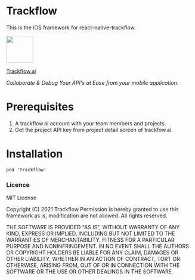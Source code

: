 # Trackflow

This is the iOS framework for react-native-trackflow.


<img src="https://www.trackflow.ai/design/images/trackflow-main.svg" height="72" > 

 [Trackflow.ai](https://www.trackflow.ai/)
 
*Collaborate & Debug Your API's at Ease from your mobile application.*

# Prerequisites
1. A trackflow.ai account with your team members and projects.
2. Get the project API key from project detail screen of trackfow.ai.


# Installation

    pod 'Trackflow'

### Licence

MIT License

Copyright (C) 2021
 Trackflow Permission is hereby granted to use this framework as is, modification are not allowed. All rights reserved.

  

THE SOFTWARE IS PROVIDED "AS IS", WITHOUT WARRANTY OF ANY KIND, EXPRESS OR IMPLIED, INCLUDING BUT NOT LIMITED TO THE WARRANTIES OF MERCHANTABILITY, FITNESS FOR A PARTICULAR PURPOSE AND NONINFRINGEMENT. IN NO EVENT SHALL THE AUTHORS OR COPYRIGHT HOLDERS BE LIABLE FOR ANY CLAIM, DAMAGES OR OTHER LIABILITY, WHETHER IN AN ACTION OF CONTRACT, TORT OR OTHERWISE, ARISING FROM, OUT OF OR IN CONNECTION WITH THE SOFTWARE OR THE USE OR OTHER DEALINGS IN THE SOFTWARE.